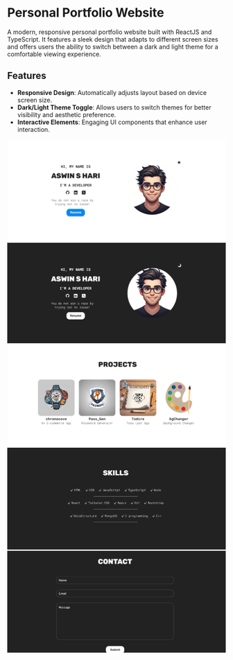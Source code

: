 # Personal Portfolio Website

A modern, responsive personal portfolio website built with ReactJS and TypeScript. It features a sleek design that adapts to different screen sizes and offers users the ability to switch between a dark and light theme for a comfortable viewing experience.

## Features

- **Responsive Design**: Automatically adjusts layout based on device screen size.
- **Dark/Light Theme Toggle**: Allows users to switch themes for better visibility and aesthetic preference.
- **Interactive Elements**: Engaging UI components that enhance user interaction.

![Website Screenshot](./src/assets/light_srnct%20(1).png)
![Website Screenshot](./src/assets/Dark_srnct.png)
![Website Screenshot](./src/assets/pro_srnct.png)
![Website Screenshot](./src/assets/skill_srnct.png)
![Website Screenshot](./src/assets/contact_srnct.png)